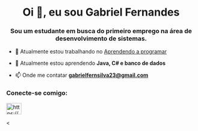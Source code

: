 <h1 align="center">Oi 👋, eu sou Gabriel Fernandes</h1>
<h3 align="center">Sou um estudante em busca do primeiro emprego na área de desenvolvimento de sistemas.</h3>

- 🔭 Atualmente estou trabalhando no [Aprendendo a programar](https://github.com/GabrielFernandes56/Aprendendo-a-programar)

- 🌱 Atualmente estou aprendendo **Java, C# e banco de dados**

- 📫 Onde me contatar **gabrielfernsilva23@gmail.com**

<h3 align="left"> Conecte-se comigo: </h3>
<p align="left">
<a href="https://linkedin.com/in/https://www.linkedin .com/feed/" target="blank"><img align="center" src="https://raw.githubusercontent.com/rahuldkjain/github-profile-readme-generator/master/src/images/icons/ Social/linked-in-alt.svg" alt="https://www.linkedin.com/feed/" height="30" width="40" /></a> </p>
<


